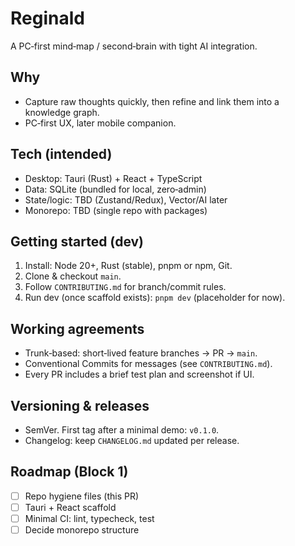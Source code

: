 # Reginald

A PC‑first mind‑map / second‑brain with tight AI integration. 

## Why
- Capture raw thoughts quickly, then refine and link them into a knowledge graph.
- PC‑first UX, later mobile companion.

## Tech (intended)
- Desktop: Tauri (Rust) + React + TypeScript
- Data: SQLite (bundled for local, zero‑admin)
- State/logic: TBD (Zustand/Redux), Vector/AI later
- Monorepo: TBD (single repo with packages)

## Getting started (dev)
1) Install: Node 20+, Rust (stable), pnpm or npm, Git.
2) Clone & checkout `main`.
3) Follow `CONTRIBUTING.md` for branch/commit rules.
4) Run dev (once scaffold exists): `pnpm dev` (placeholder for now).

## Working agreements
- Trunk‑based: short‑lived feature branches → PR → `main`.
- Conventional Commits for messages (see `CONTRIBUTING.md`).
- Every PR includes a brief test plan and screenshot if UI.

## Versioning & releases
- SemVer. First tag after a minimal demo: `v0.1.0`.
- Changelog: keep `CHANGELOG.md` updated per release.

## Roadmap (Block 1)
- [ ] Repo hygiene files (this PR)
- [ ] Tauri + React scaffold
- [ ] Minimal CI: lint, typecheck, test
- [ ] Decide monorepo structure
